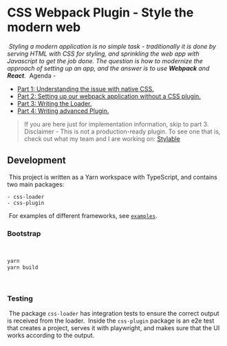 # CSS Webpack Plugin - Style the modern web
​
_Styling a modern application is no simple task - traditionally it is done by serving HTML with CSS for styling, and sprinkling the web app with Javascript to get the job done.
The question is how to modernize the approach of setting up an app, and the answer is to use **Webpack** and **React**._
​
Agenda - 
* [Part 1: Understanding the issue with native CSS.](./docs/native-css-issue.md)
* [Part 2: Setting up our webpack application without a CSS plugin.](./docs/setup-the-solution.md)
* [Part 3: Writing the Loader.](./docs/css-loader.md)
* [Part 4: Writing advanced Plugin.](./docs/css-plugin.md)
​
> If you are here just for implementation information, skip to part 3.
​
> Disclaimer - This is not a production-ready plugin. To see one that is, check out what my team and I are working on: [Stylable](https://stylable.io/)
​
## Development
​
This project is written as a Yarn workspace with TypeScript, and contains two main packages:
​
```
- css-loader
- css-plugin
```
​
For examples of different frameworks, see [`examples`](./examples).
​
### Bootstrap
​
```bash
yarn
yarn build
```
​
### Testing
​
The package `css-loader` has integration tests to ensure the correct output is received from the loader.
​
Inside the `css-plugin` package is an e2e test that creates a project, serves it with playwright, and makes sure that the UI works according to the output.